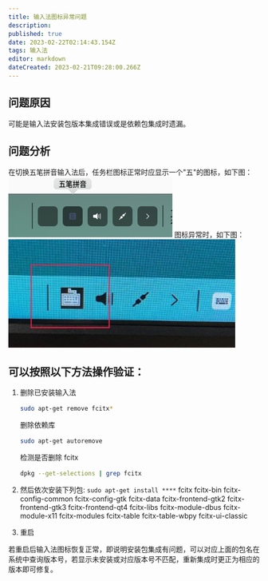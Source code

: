 ```yaml
---
title: 输入法图标异常问题
description: 
published: true
date: 2023-02-22T02:14:43.154Z
tags: 输入法
editor: markdown
dateCreated: 2023-02-21T09:28:00.266Z
---
```


## 问题原因
可能是输入法安装包版本集成错误或是依赖包集成时遗漏。

## 问题分析
在切换五笔拼音输入法后，任务栏图标正常时应显示一个"五"的图标，如下图：
![截图_选择区域_20210624103929.png](/for_trans/输入法图标异常/截图_选择区域_20210624103929.png)
图标异常时，如下图：
![截图_选择区域_20210624105115.png](/for_trans/输入法图标异常/截图_选择区域_20210624105115.png)

## 可以按照以下方法操作验证：

1. 删除已安装输入法
    ```bash
    sudo apt-get remove fcitx*
    ```
    删除依赖库
    ```bash
    sudo apt-get autoremove
    ```
    检测是否删除 fcitx
    ```bash
    dpkg --get-selections | grep fcitx
    ```

2. 然后依次安装下列包: `sudo apt-get install ****`
    fcitx
    fcitx-bin
    fcitx-config-common
    fcitx-config-gtk
    fcitx-data
    fcitx-frontend-gtk2
    fcitx-frontend-gtk3
    fcitx-frontend-qt4
    fcitx-libs
    fcitx-module-dbus
    fcitx-module-x11
    fcitx-modules
    fcitx-table
    fcitx-table-wbpy
    fcitx-ui-classic

3. 重启  

若重启后输入法图标恢复正常，即说明安装包集成有问题，可以对应上面的包名在系统中查询版本号，若显示未安装或对应版本号不匹配，重新集成时更正为相应的版本即可修复。